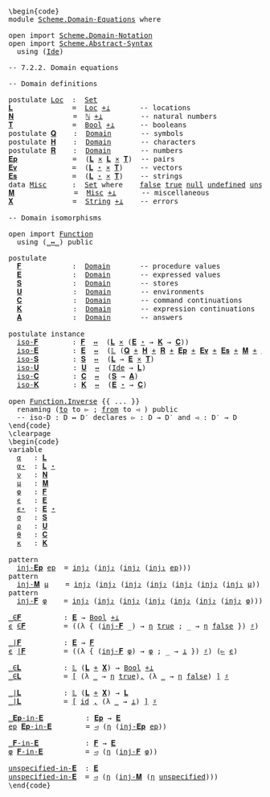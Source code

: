 <pre class="Agda"><a id="1" class="Markup">\begin{code}</a>
<a id="14" class="Keyword">module</a> <a id="21" href="Scheme.Domain-Equations.html" class="Module">Scheme.Domain-Equations</a> <a id="45" class="Keyword">where</a>

<a id="52" class="Keyword">open</a> <a id="57" class="Keyword">import</a> <a id="64" href="Scheme.Domain-Notation.html" class="Module">Scheme.Domain-Notation</a>
<a id="87" class="Keyword">open</a> <a id="92" class="Keyword">import</a> <a id="99" href="Scheme.Abstract-Syntax.html" class="Module">Scheme.Abstract-Syntax</a>
  <a id="124" class="Keyword">using</a> <a id="130" class="Symbol">(</a><a id="131" href="Scheme.Abstract-Syntax.html#195" class="Postulate">Ide</a><a id="134" class="Symbol">)</a>

<a id="137" class="Comment">-- 7.2.2. Domain equations</a>

<a id="165" class="Comment">-- Domain definitions</a>

<a id="188" class="Keyword">postulate</a> <a id="Loc"></a><a id="198" href="Scheme.Domain-Equations.html#198" class="Postulate">Loc</a>  <a id="203" class="Symbol">:</a>  <a id="206" href="Agda.Primitive.html#388" class="Primitive">Set</a>
<a id="𝐋"></a><a id="210" href="Scheme.Domain-Equations.html#210" class="Function">𝐋</a>              <a id="225" class="Symbol">=</a>  <a id="228" href="Scheme.Domain-Equations.html#198" class="Postulate">Loc</a> <a id="232" href="Scheme.Domain-Notation.html#1400" class="Function Operator">+⊥</a>       <a id="241" class="Comment">-- locations</a>
<a id="𝐍"></a><a id="254" href="Scheme.Domain-Equations.html#254" class="Function">𝐍</a>              <a id="269" class="Symbol">=</a>  <a id="272" href="Agda.Builtin.Nat.html#203" class="Datatype">ℕ</a> <a id="274" href="Scheme.Domain-Notation.html#1400" class="Function Operator">+⊥</a>         <a id="285" class="Comment">-- natural numbers</a>
<a id="𝐓"></a><a id="304" href="Scheme.Domain-Equations.html#304" class="Function">𝐓</a>              <a id="319" class="Symbol">=</a>  <a id="322" href="Agda.Builtin.Bool.html#173" class="Datatype">Bool</a> <a id="327" href="Scheme.Domain-Notation.html#1400" class="Function Operator">+⊥</a>      <a id="335" class="Comment">-- booleans</a>
<a id="347" class="Keyword">postulate</a> <a id="𝐐"></a><a id="357" href="Scheme.Domain-Equations.html#357" class="Postulate">𝐐</a>    <a id="362" class="Symbol">:</a>  <a id="365" href="Scheme.Domain-Notation.html#275" class="Function">Domain</a>       <a id="378" class="Comment">-- symbols</a>
<a id="389" class="Keyword">postulate</a> <a id="𝐇"></a><a id="399" href="Scheme.Domain-Equations.html#399" class="Postulate">𝐇</a>    <a id="404" class="Symbol">:</a>  <a id="407" href="Scheme.Domain-Notation.html#275" class="Function">Domain</a>       <a id="420" class="Comment">-- characters</a>
<a id="434" class="Keyword">postulate</a> <a id="𝐑"></a><a id="444" href="Scheme.Domain-Equations.html#444" class="Postulate">𝐑</a>    <a id="449" class="Symbol">:</a>  <a id="452" href="Scheme.Domain-Notation.html#275" class="Function">Domain</a>       <a id="465" class="Comment">-- numbers</a>
<a id="𝐄𝐩"></a><a id="476" href="Scheme.Domain-Equations.html#476" class="Function">𝐄𝐩</a>             <a id="491" class="Symbol">=</a>  <a id="494" class="Symbol">(</a><a id="495" href="Scheme.Domain-Equations.html#210" class="Function">𝐋</a> <a id="497" href="Data.Product.Base.html#1618" class="Function Operator">×</a> <a id="499" href="Scheme.Domain-Equations.html#210" class="Function">𝐋</a> <a id="501" href="Data.Product.Base.html#1618" class="Function Operator">×</a> <a id="503" href="Scheme.Domain-Equations.html#304" class="Function">𝐓</a><a id="504" class="Symbol">)</a>  <a id="507" class="Comment">-- pairs</a>
<a id="𝐄𝐯"></a><a id="516" href="Scheme.Domain-Equations.html#516" class="Function">𝐄𝐯</a>             <a id="531" class="Symbol">=</a>  <a id="534" class="Symbol">(</a><a id="535" href="Scheme.Domain-Equations.html#210" class="Function">𝐋</a> <a id="537" href="Scheme.Domain-Notation.html#3882" class="Function Operator">⋆</a> <a id="539" href="Data.Product.Base.html#1618" class="Function Operator">×</a> <a id="541" href="Scheme.Domain-Equations.html#304" class="Function">𝐓</a><a id="542" class="Symbol">)</a>    <a id="547" class="Comment">-- vectors</a>
<a id="𝐄𝐬"></a><a id="558" href="Scheme.Domain-Equations.html#558" class="Function">𝐄𝐬</a>             <a id="573" class="Symbol">=</a>  <a id="576" class="Symbol">(</a><a id="577" href="Scheme.Domain-Equations.html#210" class="Function">𝐋</a> <a id="579" href="Scheme.Domain-Notation.html#3882" class="Function Operator">⋆</a> <a id="581" href="Data.Product.Base.html#1618" class="Function Operator">×</a> <a id="583" href="Scheme.Domain-Equations.html#304" class="Function">𝐓</a><a id="584" class="Symbol">)</a>    <a id="589" class="Comment">-- strings</a>
<a id="600" class="Keyword">data</a> <a id="Misc"></a><a id="605" href="Scheme.Domain-Equations.html#605" class="Datatype">Misc</a>      <a id="615" class="Symbol">:</a>  <a id="618" href="Agda.Primitive.html#388" class="Primitive">Set</a> <a id="622" class="Keyword">where</a>    <a id="Misc.false"></a><a id="631" href="Scheme.Domain-Equations.html#631" class="InductiveConstructor">false</a> <a id="Misc.true"></a><a id="637" href="Scheme.Domain-Equations.html#637" class="InductiveConstructor">true</a> <a id="Misc.null"></a><a id="642" href="Scheme.Domain-Equations.html#642" class="InductiveConstructor">null</a> <a id="Misc.undefined"></a><a id="647" href="Scheme.Domain-Equations.html#647" class="InductiveConstructor">undefined</a> <a id="Misc.unspecified"></a><a id="657" href="Scheme.Domain-Equations.html#657" class="InductiveConstructor">unspecified</a> <a id="669" class="Symbol">:</a> <a id="671" href="Scheme.Domain-Equations.html#605" class="Datatype">Misc</a>
<a id="𝐌"></a><a id="676" href="Scheme.Domain-Equations.html#676" class="Function">𝐌</a>              <a id="691" class="Symbol">=</a>  <a id="694" href="Scheme.Domain-Equations.html#605" class="Datatype">Misc</a> <a id="699" href="Scheme.Domain-Notation.html#1400" class="Function Operator">+⊥</a>      <a id="707" class="Comment">-- miscellaneous</a>
<a id="𝐗"></a><a id="724" href="Scheme.Domain-Equations.html#724" class="Function">𝐗</a>              <a id="739" class="Symbol">=</a>  <a id="742" href="Agda.Builtin.String.html#335" class="Postulate">String</a> <a id="749" href="Scheme.Domain-Notation.html#1400" class="Function Operator">+⊥</a>    <a id="755" class="Comment">-- errors</a>

<a id="766" class="Comment">-- Domain isomorphisms</a>

<a id="790" class="Keyword">open</a> <a id="795" class="Keyword">import</a> <a id="802" href="Function.html" class="Module">Function</a>
  <a id="813" class="Keyword">using</a> <a id="819" class="Symbol">(</a><a id="820" href="Function.Bundles.html#12701" class="Function Operator">_↔_</a><a id="823" class="Symbol">)</a> <a id="825" class="Keyword">public</a>

<a id="833" class="Keyword">postulate</a>
  <a id="𝐅"></a><a id="845" href="Scheme.Domain-Equations.html#845" class="Postulate">𝐅</a>            <a id="858" class="Symbol">:</a>  <a id="861" href="Scheme.Domain-Notation.html#275" class="Function">Domain</a>       <a id="874" class="Comment">-- procedure values</a>
  <a id="𝐄"></a><a id="896" href="Scheme.Domain-Equations.html#896" class="Postulate">𝐄</a>            <a id="909" class="Symbol">:</a>  <a id="912" href="Scheme.Domain-Notation.html#275" class="Function">Domain</a>       <a id="925" class="Comment">-- expressed values</a>
  <a id="𝐒"></a><a id="947" href="Scheme.Domain-Equations.html#947" class="Postulate">𝐒</a>            <a id="960" class="Symbol">:</a>  <a id="963" href="Scheme.Domain-Notation.html#275" class="Function">Domain</a>       <a id="976" class="Comment">-- stores</a>
  <a id="𝐔"></a><a id="988" href="Scheme.Domain-Equations.html#988" class="Postulate">𝐔</a>            <a id="1001" class="Symbol">:</a>  <a id="1004" href="Scheme.Domain-Notation.html#275" class="Function">Domain</a>       <a id="1017" class="Comment">-- environments</a>
  <a id="𝐂"></a><a id="1035" href="Scheme.Domain-Equations.html#1035" class="Postulate">𝐂</a>            <a id="1048" class="Symbol">:</a>  <a id="1051" href="Scheme.Domain-Notation.html#275" class="Function">Domain</a>       <a id="1064" class="Comment">-- command continuations</a>
  <a id="𝐊"></a><a id="1091" href="Scheme.Domain-Equations.html#1091" class="Postulate">𝐊</a>            <a id="1104" class="Symbol">:</a>  <a id="1107" href="Scheme.Domain-Notation.html#275" class="Function">Domain</a>       <a id="1120" class="Comment">-- expression continuations</a>
  <a id="𝐀"></a><a id="1150" href="Scheme.Domain-Equations.html#1150" class="Postulate">𝐀</a>            <a id="1163" class="Symbol">:</a>  <a id="1166" href="Scheme.Domain-Notation.html#275" class="Function">Domain</a>       <a id="1179" class="Comment">-- answers</a>

<a id="1191" class="Keyword">postulate</a> <a id="1201" class="Keyword">instance</a>
  <a id="iso-𝐅"></a><a id="1212" href="Scheme.Domain-Equations.html#1212" class="Postulate">iso-𝐅</a>        <a id="1225" class="Symbol">:</a> <a id="1227" href="Scheme.Domain-Equations.html#845" class="Postulate">𝐅</a>  <a id="1230" href="Function.Bundles.html#12701" class="Function Operator">↔</a>  <a id="1233" class="Symbol">(</a><a id="1234" href="Scheme.Domain-Equations.html#210" class="Function">𝐋</a> <a id="1236" href="Data.Product.Base.html#1618" class="Function Operator">×</a> <a id="1238" class="Symbol">(</a><a id="1239" href="Scheme.Domain-Equations.html#896" class="Postulate">𝐄</a> <a id="1241" href="Scheme.Domain-Notation.html#3882" class="Function Operator">⋆</a> <a id="1243" class="Symbol">→</a> <a id="1245" href="Scheme.Domain-Equations.html#1091" class="Postulate">𝐊</a> <a id="1247" class="Symbol">→</a> <a id="1249" href="Scheme.Domain-Equations.html#1035" class="Postulate">𝐂</a><a id="1250" class="Symbol">))</a>
  <a id="iso-𝐄"></a><a id="1255" href="Scheme.Domain-Equations.html#1255" class="Postulate">iso-𝐄</a>        <a id="1268" class="Symbol">:</a> <a id="1270" href="Scheme.Domain-Equations.html#896" class="Postulate">𝐄</a>  <a id="1273" href="Function.Bundles.html#12701" class="Function Operator">↔</a>  <a id="1276" class="Symbol">(</a><a id="1277" href="Scheme.Domain-Notation.html#999" class="Postulate">𝕃</a> <a id="1279" class="Symbol">(</a><a id="1280" href="Scheme.Domain-Equations.html#357" class="Postulate">𝐐</a> <a id="1282" href="Data.Sum.Base.html#625" class="Datatype Operator">+</a> <a id="1284" href="Scheme.Domain-Equations.html#399" class="Postulate">𝐇</a> <a id="1286" href="Data.Sum.Base.html#625" class="Datatype Operator">+</a> <a id="1288" href="Scheme.Domain-Equations.html#444" class="Postulate">𝐑</a> <a id="1290" href="Data.Sum.Base.html#625" class="Datatype Operator">+</a> <a id="1292" href="Scheme.Domain-Equations.html#476" class="Function">𝐄𝐩</a> <a id="1295" href="Data.Sum.Base.html#625" class="Datatype Operator">+</a> <a id="1297" href="Scheme.Domain-Equations.html#516" class="Function">𝐄𝐯</a> <a id="1300" href="Data.Sum.Base.html#625" class="Datatype Operator">+</a> <a id="1302" href="Scheme.Domain-Equations.html#558" class="Function">𝐄𝐬</a> <a id="1305" href="Data.Sum.Base.html#625" class="Datatype Operator">+</a> <a id="1307" href="Scheme.Domain-Equations.html#676" class="Function">𝐌</a> <a id="1309" href="Data.Sum.Base.html#625" class="Datatype Operator">+</a> <a id="1311" href="Scheme.Domain-Equations.html#845" class="Postulate">𝐅</a><a id="1312" class="Symbol">))</a>
  <a id="iso-𝐒"></a><a id="1317" href="Scheme.Domain-Equations.html#1317" class="Postulate">iso-𝐒</a>        <a id="1330" class="Symbol">:</a> <a id="1332" href="Scheme.Domain-Equations.html#947" class="Postulate">𝐒</a>  <a id="1335" href="Function.Bundles.html#12701" class="Function Operator">↔</a>  <a id="1338" class="Symbol">(</a><a id="1339" href="Scheme.Domain-Equations.html#210" class="Function">𝐋</a> <a id="1341" class="Symbol">→</a> <a id="1343" href="Scheme.Domain-Equations.html#896" class="Postulate">𝐄</a> <a id="1345" href="Data.Product.Base.html#1618" class="Function Operator">×</a> <a id="1347" href="Scheme.Domain-Equations.html#304" class="Function">𝐓</a><a id="1348" class="Symbol">)</a>
  <a id="iso-𝐔"></a><a id="1352" href="Scheme.Domain-Equations.html#1352" class="Postulate">iso-𝐔</a>        <a id="1365" class="Symbol">:</a> <a id="1367" href="Scheme.Domain-Equations.html#988" class="Postulate">𝐔</a>  <a id="1370" href="Function.Bundles.html#12701" class="Function Operator">↔</a>  <a id="1373" class="Symbol">(</a><a id="1374" href="Scheme.Abstract-Syntax.html#195" class="Postulate">Ide</a> <a id="1378" class="Symbol">→</a> <a id="1380" href="Scheme.Domain-Equations.html#210" class="Function">𝐋</a><a id="1381" class="Symbol">)</a>
  <a id="iso-𝐂"></a><a id="1385" href="Scheme.Domain-Equations.html#1385" class="Postulate">iso-𝐂</a>        <a id="1398" class="Symbol">:</a> <a id="1400" href="Scheme.Domain-Equations.html#1035" class="Postulate">𝐂</a>  <a id="1403" href="Function.Bundles.html#12701" class="Function Operator">↔</a>  <a id="1406" class="Symbol">(</a><a id="1407" href="Scheme.Domain-Equations.html#947" class="Postulate">𝐒</a> <a id="1409" class="Symbol">→</a> <a id="1411" href="Scheme.Domain-Equations.html#1150" class="Postulate">𝐀</a><a id="1412" class="Symbol">)</a>
  <a id="iso-𝐊"></a><a id="1416" href="Scheme.Domain-Equations.html#1416" class="Postulate">iso-𝐊</a>        <a id="1429" class="Symbol">:</a> <a id="1431" href="Scheme.Domain-Equations.html#1091" class="Postulate">𝐊</a>  <a id="1434" href="Function.Bundles.html#12701" class="Function Operator">↔</a>  <a id="1437" class="Symbol">(</a><a id="1438" href="Scheme.Domain-Equations.html#896" class="Postulate">𝐄</a> <a id="1440" href="Scheme.Domain-Notation.html#3882" class="Function Operator">⋆</a> <a id="1442" class="Symbol">→</a> <a id="1444" href="Scheme.Domain-Equations.html#1035" class="Postulate">𝐂</a><a id="1445" class="Symbol">)</a>

<a id="1448" class="Keyword">open</a> <a id="1453" href="Function.Bundles.html#7340" class="Module">Function.Inverse</a> <a id="1470" class="Symbol">{{</a> <a id="1473" class="Symbol">...</a> <a id="1477" class="Symbol">}}</a>
  <a id="1482" class="Keyword">renaming</a> <a id="1491" class="Symbol">(</a><a id="1492" href="Function.Bundles.html#7394" class="Field">to</a> <a id="1495" class="Symbol">to</a> <a id="1498" class="Field">▻</a> <a id="1500" class="Symbol">;</a> <a id="1502" href="Function.Bundles.html#7418" class="Field">from</a> <a id="1507" class="Symbol">to</a> <a id="1510" class="Field">◅</a> <a id="1512" class="Symbol">)</a> <a id="1514" class="Keyword">public</a>
  <a id="1523" class="Comment">-- iso-D : D ↔ D′ declares ▻ : D → D′ and ◅ : D′ → D</a>
<a id="1576" class="Markup">\end{code}</a><a id="1586" class="Background">
\clearpage
</a><a id="1598" class="Markup">\begin{code}</a>
<a id="1611" class="Keyword">variable</a>
  <a id="1622" href="Scheme.Domain-Equations.html#1622" class="Generalizable">α</a>   <a id="1626" class="Symbol">:</a> <a id="1628" href="Scheme.Domain-Equations.html#210" class="Function">𝐋</a>
  <a id="1632" href="Scheme.Domain-Equations.html#1632" class="Generalizable">α⋆</a>  <a id="1636" class="Symbol">:</a> <a id="1638" href="Scheme.Domain-Equations.html#210" class="Function">𝐋</a> <a id="1640" href="Scheme.Domain-Notation.html#3882" class="Function Operator">⋆</a>
  <a id="1644" href="Scheme.Domain-Equations.html#1644" class="Generalizable">ν</a>   <a id="1648" class="Symbol">:</a> <a id="1650" href="Scheme.Domain-Equations.html#254" class="Function">𝐍</a>
  <a id="1654" href="Scheme.Domain-Equations.html#1654" class="Generalizable">μ</a>   <a id="1658" class="Symbol">:</a> <a id="1660" href="Scheme.Domain-Equations.html#676" class="Function">𝐌</a>
  <a id="1664" href="Scheme.Domain-Equations.html#1664" class="Generalizable">φ</a>   <a id="1668" class="Symbol">:</a> <a id="1670" href="Scheme.Domain-Equations.html#845" class="Postulate">𝐅</a>
  <a id="1674" href="Scheme.Domain-Equations.html#1674" class="Generalizable">ϵ</a>   <a id="1678" class="Symbol">:</a> <a id="1680" href="Scheme.Domain-Equations.html#896" class="Postulate">𝐄</a>
  <a id="1684" href="Scheme.Domain-Equations.html#1684" class="Generalizable">ϵ⋆</a>  <a id="1688" class="Symbol">:</a> <a id="1690" href="Scheme.Domain-Equations.html#896" class="Postulate">𝐄</a> <a id="1692" href="Scheme.Domain-Notation.html#3882" class="Function Operator">⋆</a>
  <a id="1696" href="Scheme.Domain-Equations.html#1696" class="Generalizable">σ</a>   <a id="1700" class="Symbol">:</a> <a id="1702" href="Scheme.Domain-Equations.html#947" class="Postulate">𝐒</a>
  <a id="1706" href="Scheme.Domain-Equations.html#1706" class="Generalizable">ρ</a>   <a id="1710" class="Symbol">:</a> <a id="1712" href="Scheme.Domain-Equations.html#988" class="Postulate">𝐔</a>
  <a id="1716" href="Scheme.Domain-Equations.html#1716" class="Generalizable">θ</a>   <a id="1720" class="Symbol">:</a> <a id="1722" href="Scheme.Domain-Equations.html#1035" class="Postulate">𝐂</a>
  <a id="1726" href="Scheme.Domain-Equations.html#1726" class="Generalizable">κ</a>   <a id="1730" class="Symbol">:</a> <a id="1732" href="Scheme.Domain-Equations.html#1091" class="Postulate">𝐊</a>

<a id="1735" class="Keyword">pattern</a>
  <a id="inj-𝐄𝐩"></a><a id="1745" href="Scheme.Domain-Equations.html#1745" class="InductiveConstructor">inj-𝐄𝐩</a> <a id="1752" href="Scheme.Domain-Equations.html#1781" class="Bound">ep</a>  <a id="1756" class="Symbol">=</a> <a id="1758" href="Data.Sum.Base.html#700" class="InductiveConstructor">inj₂</a> <a id="1763" class="Symbol">(</a><a id="1764" href="Data.Sum.Base.html#700" class="InductiveConstructor">inj₂</a> <a id="1769" class="Symbol">(</a><a id="1770" href="Data.Sum.Base.html#700" class="InductiveConstructor">inj₂</a> <a id="1775" class="Symbol">(</a><a id="1776" href="Data.Sum.Base.html#675" class="InductiveConstructor">inj₁</a> <a id="1781" href="Scheme.Domain-Equations.html#1781" class="Bound">ep</a><a id="1783" class="Symbol">)))</a>
<a id="1787" class="Keyword">pattern</a>
  <a id="inj-𝐌"></a><a id="1797" href="Scheme.Domain-Equations.html#1797" class="InductiveConstructor">inj-𝐌</a> <a id="1803" href="Scheme.Domain-Equations.html#1851" class="Bound">μ</a>    <a id="1808" class="Symbol">=</a> <a id="1810" href="Data.Sum.Base.html#700" class="InductiveConstructor">inj₂</a> <a id="1815" class="Symbol">(</a><a id="1816" href="Data.Sum.Base.html#700" class="InductiveConstructor">inj₂</a> <a id="1821" class="Symbol">(</a><a id="1822" href="Data.Sum.Base.html#700" class="InductiveConstructor">inj₂</a> <a id="1827" class="Symbol">(</a><a id="1828" href="Data.Sum.Base.html#700" class="InductiveConstructor">inj₂</a> <a id="1833" class="Symbol">(</a><a id="1834" href="Data.Sum.Base.html#700" class="InductiveConstructor">inj₂</a> <a id="1839" class="Symbol">(</a><a id="1840" href="Data.Sum.Base.html#700" class="InductiveConstructor">inj₂</a> <a id="1845" class="Symbol">(</a><a id="1846" href="Data.Sum.Base.html#675" class="InductiveConstructor">inj₁</a> <a id="1851" href="Scheme.Domain-Equations.html#1851" class="Bound">μ</a><a id="1852" class="Symbol">))))))</a>
<a id="1859" class="Keyword">pattern</a>
  <a id="inj-𝐅"></a><a id="1869" href="Scheme.Domain-Equations.html#1869" class="InductiveConstructor">inj-𝐅</a> <a id="1875" href="Scheme.Domain-Equations.html#1923" class="Bound">φ</a>    <a id="1880" class="Symbol">=</a> <a id="1882" href="Data.Sum.Base.html#700" class="InductiveConstructor">inj₂</a> <a id="1887" class="Symbol">(</a><a id="1888" href="Data.Sum.Base.html#700" class="InductiveConstructor">inj₂</a> <a id="1893" class="Symbol">(</a><a id="1894" href="Data.Sum.Base.html#700" class="InductiveConstructor">inj₂</a> <a id="1899" class="Symbol">(</a><a id="1900" href="Data.Sum.Base.html#700" class="InductiveConstructor">inj₂</a> <a id="1905" class="Symbol">(</a><a id="1906" href="Data.Sum.Base.html#700" class="InductiveConstructor">inj₂</a> <a id="1911" class="Symbol">(</a><a id="1912" href="Data.Sum.Base.html#700" class="InductiveConstructor">inj₂</a> <a id="1917" class="Symbol">(</a><a id="1918" href="Data.Sum.Base.html#700" class="InductiveConstructor">inj₂</a> <a id="1923" href="Scheme.Domain-Equations.html#1923" class="Bound">φ</a><a id="1924" class="Symbol">))))))</a>

<a id="_∈𝐅"></a><a id="1932" href="Scheme.Domain-Equations.html#1932" class="Function Operator">_∈𝐅</a>          <a id="1945" class="Symbol">:</a> <a id="1947" href="Scheme.Domain-Equations.html#896" class="Postulate">𝐄</a> <a id="1949" class="Symbol">→</a> <a id="1951" href="Agda.Builtin.Bool.html#173" class="Datatype">Bool</a> <a id="1956" href="Scheme.Domain-Notation.html#1400" class="Function Operator">+⊥</a>
<a id="1959" href="Scheme.Domain-Equations.html#1959" class="Bound">ϵ</a> <a id="1961" href="Scheme.Domain-Equations.html#1932" class="Function Operator">∈𝐅</a>         <a id="1972" class="Symbol">=</a> <a id="1974" class="Symbol">((λ</a> <a id="1978" class="Symbol">{</a> <a id="1980" class="Symbol">(</a><a id="1981" href="Scheme.Domain-Equations.html#1869" class="InductiveConstructor">inj-𝐅</a> <a id="1987" class="Symbol">_)</a> <a id="1990" class="Symbol">→</a> <a id="1992" href="Scheme.Domain-Notation.html#1032" class="Postulate">η</a> <a id="1994" href="Agda.Builtin.Bool.html#198" class="InductiveConstructor">true</a> <a id="1999" class="Symbol">;</a> <a id="2001" class="CatchallClause Symbol">_</a> <a id="2003" class="Symbol">→</a> <a id="2005" href="Scheme.Domain-Notation.html#1032" class="Postulate">η</a> <a id="2007" href="Agda.Builtin.Bool.html#192" class="InductiveConstructor">false</a> <a id="2013" class="Symbol">})</a> <a id="2016" href="Scheme.Domain-Notation.html#1062" class="Postulate Operator">♯</a><a id="2017" class="Symbol">)</a> <a id="2019" class="Symbol">(</a><a id="2020" href="Scheme.Domain-Equations.html#1498" class="Field">▻</a> <a id="2022" href="Scheme.Domain-Equations.html#1959" class="Bound">ϵ</a><a id="2023" class="Symbol">)</a>

<a id="_|𝐅"></a><a id="2026" href="Scheme.Domain-Equations.html#2026" class="Function Operator">_|𝐅</a>          <a id="2039" class="Symbol">:</a> <a id="2041" href="Scheme.Domain-Equations.html#896" class="Postulate">𝐄</a> <a id="2043" class="Symbol">→</a> <a id="2045" href="Scheme.Domain-Equations.html#845" class="Postulate">𝐅</a>
<a id="2047" href="Scheme.Domain-Equations.html#2047" class="Bound">ϵ</a> <a id="2049" href="Scheme.Domain-Equations.html#2026" class="Function Operator">|𝐅</a>         <a id="2060" class="Symbol">=</a> <a id="2062" class="Symbol">((λ</a> <a id="2066" class="Symbol">{</a> <a id="2068" class="Symbol">(</a><a id="2069" href="Scheme.Domain-Equations.html#1869" class="InductiveConstructor">inj-𝐅</a> <a id="2075" href="Scheme.Domain-Equations.html#2075" class="Bound">φ</a><a id="2076" class="Symbol">)</a> <a id="2078" class="Symbol">→</a> <a id="2080" href="Scheme.Domain-Equations.html#2075" class="Bound">φ</a> <a id="2082" class="Symbol">;</a> <a id="2084" class="CatchallClause Symbol">_</a> <a id="2086" class="Symbol">→</a> <a id="2088" href="Scheme.Domain-Notation.html#372" class="Postulate">⊥</a> <a id="2090" class="Symbol">})</a> <a id="2093" href="Scheme.Domain-Notation.html#1062" class="Postulate Operator">♯</a><a id="2094" class="Symbol">)</a> <a id="2096" class="Symbol">(</a><a id="2097" href="Scheme.Domain-Equations.html#1498" class="Field">▻</a> <a id="2099" href="Scheme.Domain-Equations.html#2047" class="Bound">ϵ</a><a id="2100" class="Symbol">)</a>

<a id="_∈𝐋"></a><a id="2103" href="Scheme.Domain-Equations.html#2103" class="Function Operator">_∈𝐋</a>          <a id="2116" class="Symbol">:</a> <a id="2118" href="Scheme.Domain-Notation.html#999" class="Postulate">𝕃</a> <a id="2120" class="Symbol">(</a><a id="2121" href="Scheme.Domain-Equations.html#210" class="Function">𝐋</a> <a id="2123" href="Data.Sum.Base.html#625" class="Datatype Operator">+</a> <a id="2125" href="Scheme.Domain-Equations.html#724" class="Function">𝐗</a><a id="2126" class="Symbol">)</a> <a id="2128" class="Symbol">→</a> <a id="2130" href="Agda.Builtin.Bool.html#173" class="Datatype">Bool</a> <a id="2135" href="Scheme.Domain-Notation.html#1400" class="Function Operator">+⊥</a>
<a id="2138" href="Scheme.Domain-Equations.html#2103" class="Function Operator">_∈𝐋</a>          <a id="2151" class="Symbol">=</a> <a id="2153" href="Data.Sum.Base.html#980" class="Function Operator">[</a> <a id="2155" class="Symbol">(λ</a> <a id="2158" href="Scheme.Domain-Equations.html#2158" class="Bound">_</a> <a id="2160" class="Symbol">→</a> <a id="2162" href="Scheme.Domain-Notation.html#1032" class="Postulate">η</a> <a id="2164" href="Agda.Builtin.Bool.html#198" class="InductiveConstructor">true</a><a id="2168" class="Symbol">)</a><a id="2169" href="Data.Sum.Base.html#980" class="Function Operator">,</a> <a id="2171" class="Symbol">(λ</a> <a id="2174" href="Scheme.Domain-Equations.html#2174" class="Bound">_</a> <a id="2176" class="Symbol">→</a> <a id="2178" href="Scheme.Domain-Notation.html#1032" class="Postulate">η</a> <a id="2180" href="Agda.Builtin.Bool.html#192" class="InductiveConstructor">false</a><a id="2185" class="Symbol">)</a> <a id="2187" href="Data.Sum.Base.html#980" class="Function Operator">]</a> <a id="2189" href="Scheme.Domain-Notation.html#1062" class="Postulate Operator">♯</a>

<a id="_|𝐋"></a><a id="2192" href="Scheme.Domain-Equations.html#2192" class="Function Operator">_|𝐋</a>          <a id="2205" class="Symbol">:</a> <a id="2207" href="Scheme.Domain-Notation.html#999" class="Postulate">𝕃</a> <a id="2209" class="Symbol">(</a><a id="2210" href="Scheme.Domain-Equations.html#210" class="Function">𝐋</a> <a id="2212" href="Data.Sum.Base.html#625" class="Datatype Operator">+</a> <a id="2214" href="Scheme.Domain-Equations.html#724" class="Function">𝐗</a><a id="2215" class="Symbol">)</a> <a id="2217" class="Symbol">→</a> <a id="2219" href="Scheme.Domain-Equations.html#210" class="Function">𝐋</a>
<a id="2221" href="Scheme.Domain-Equations.html#2192" class="Function Operator">_|𝐋</a>          <a id="2234" class="Symbol">=</a> <a id="2236" href="Data.Sum.Base.html#980" class="Function Operator">[</a> <a id="2238" href="Function.Base.html#704" class="Function">id</a> <a id="2241" href="Data.Sum.Base.html#980" class="Function Operator">,</a> <a id="2243" class="Symbol">(λ</a> <a id="2246" href="Scheme.Domain-Equations.html#2246" class="Bound">_</a> <a id="2248" class="Symbol">→</a> <a id="2250" href="Scheme.Domain-Notation.html#372" class="Postulate">⊥</a><a id="2251" class="Symbol">)</a> <a id="2253" href="Data.Sum.Base.html#980" class="Function Operator">]</a> <a id="2255" href="Scheme.Domain-Notation.html#1062" class="Postulate Operator">♯</a>

<a id="_𝐄𝐩-in-𝐄"></a><a id="2258" href="Scheme.Domain-Equations.html#2258" class="Function Operator">_𝐄𝐩-in-𝐄</a>          <a id="2276" class="Symbol">:</a> <a id="2278" href="Scheme.Domain-Equations.html#476" class="Function">𝐄𝐩</a> <a id="2281" class="Symbol">→</a> <a id="2283" href="Scheme.Domain-Equations.html#896" class="Postulate">𝐄</a>
<a id="2285" href="Scheme.Domain-Equations.html#2285" class="Bound">ep</a> <a id="2288" href="Scheme.Domain-Equations.html#2258" class="Function Operator">𝐄𝐩-in-𝐄</a>        <a id="2303" class="Symbol">=</a> <a id="2305" href="Scheme.Domain-Equations.html#1510" class="Field">◅</a> <a id="2307" class="Symbol">(</a><a id="2308" href="Scheme.Domain-Notation.html#1032" class="Postulate">η</a> <a id="2310" class="Symbol">(</a><a id="2311" href="Scheme.Domain-Equations.html#1745" class="InductiveConstructor">inj-𝐄𝐩</a> <a id="2318" href="Scheme.Domain-Equations.html#2285" class="Bound">ep</a><a id="2320" class="Symbol">))</a>

<a id="_𝐅-in-𝐄"></a><a id="2324" href="Scheme.Domain-Equations.html#2324" class="Function Operator">_𝐅-in-𝐄</a>           <a id="2342" class="Symbol">:</a> <a id="2344" href="Scheme.Domain-Equations.html#845" class="Postulate">𝐅</a> <a id="2346" class="Symbol">→</a> <a id="2348" href="Scheme.Domain-Equations.html#896" class="Postulate">𝐄</a>
<a id="2350" href="Scheme.Domain-Equations.html#2350" class="Bound">φ</a> <a id="2352" href="Scheme.Domain-Equations.html#2324" class="Function Operator">𝐅-in-𝐄</a>          <a id="2368" class="Symbol">=</a> <a id="2370" href="Scheme.Domain-Equations.html#1510" class="Field">◅</a> <a id="2372" class="Symbol">(</a><a id="2373" href="Scheme.Domain-Notation.html#1032" class="Postulate">η</a> <a id="2375" class="Symbol">(</a><a id="2376" href="Scheme.Domain-Equations.html#1869" class="InductiveConstructor">inj-𝐅</a> <a id="2382" href="Scheme.Domain-Equations.html#2350" class="Bound">φ</a><a id="2383" class="Symbol">))</a>

<a id="unspecified-in-𝐄"></a><a id="2387" href="Scheme.Domain-Equations.html#2387" class="Function">unspecified-in-𝐄</a>  <a id="2405" class="Symbol">:</a> <a id="2407" href="Scheme.Domain-Equations.html#896" class="Postulate">𝐄</a>
<a id="2409" href="Scheme.Domain-Equations.html#2387" class="Function">unspecified-in-𝐄</a>  <a id="2427" class="Symbol">=</a> <a id="2429" href="Scheme.Domain-Equations.html#1510" class="Field">◅</a> <a id="2431" class="Symbol">(</a><a id="2432" href="Scheme.Domain-Notation.html#1032" class="Postulate">η</a> <a id="2434" class="Symbol">(</a><a id="2435" href="Scheme.Domain-Equations.html#1797" class="InductiveConstructor">inj-𝐌</a> <a id="2441" class="Symbol">(</a><a id="2442" href="Scheme.Domain-Notation.html#1032" class="Postulate">η</a> <a id="2444" href="Scheme.Domain-Equations.html#657" class="InductiveConstructor">unspecified</a><a id="2455" class="Symbol">)))</a>
<a id="2459" class="Markup">\end{code}</a><a id="2469" class="Background"> </a></pre>